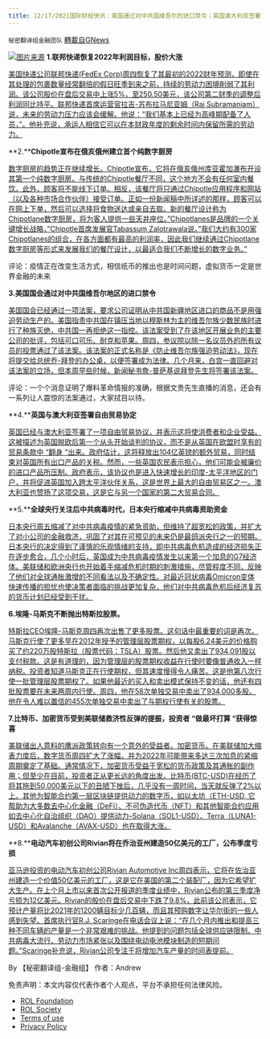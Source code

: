 ```yaml
---
title: 12/17/2021国际财经快讯：美国通过对中共国维吾尔的进口禁令；英国澳大利亚签署自由贸易协定
---
```

`秘密翻译组金融团队` [轉載自GNews](https://gnews.org/zh-hans/1765001/)

![](https://assets.gnews.org/wp-content/uploads/2021/12/图片1-88.png)[图片来源](https://theonebrief.com)
**1.联邦快递恢复2022年利润目标，股价大涨**

[美国快递公司联邦快递(FedEx Corp)周四恢复了其最初的2022财年预测，即使在其处理的包裹数量经常翻倍的假日旺季到来之前，持续的劳动力困境削弱了其利润。该公司股价在盘后交易中上涨5%，至250.50美元，该公司第二财季的调整后利润同比持平。联邦快递首席运营官拉吉-苏布拉马尼亚姆（Raj Subramaniam）说，未来的劳动力压力应该会缓解。他说：”我们基本上已经为高峰期配备了人员，”。他补充说，承运人相信它可以在本财政年度的剩余时间内保留所需的劳动力。](https://www.foxbusiness.com/markets/fedex-reinstates-2022-profit-target-shares-soar)

**2.****Chipotle宣布在俄亥俄州建立首个纯数字厨房**

[数字厨房的趋势正在继续增长。Chipotle宣布，它将在俄亥俄州库亚霍加瀑布开设其第一个纯数字厨房。与传统的Chipotle餐厅不同，这个地方不会有任何室内餐饮。此外，顾客将不能线下订单。相反，该餐厅将只通过Chipotle应用程序和网站（以及各种市场合作伙伴）接受订单。正如一份新闻稿中所详述的那样，顾客可以在网上下单，然后可以选择将食物送达或亲自去取。新的餐厅设计称为Chipotlane数字厨房，将为客人提供一些天井座位。”Chipotlanes是品牌的一个关键增长战略，”Chipotle首席发展官Tabassum Zalotrawala说。”我们大约有300家Chipotlanes的组合，在各方面都有最高的利润率，因此我们继续通过Chipotlane数字厨房等形式来发展我们的餐厅设计，以最适合我们不断增长的数字业务。”](https://www.foxbusiness.com/lifestyle/chipotle-first-digital-only-kitchen-ohio)

评论：疫情正在改变生活方式，相信纸币的推出也是时间问题，虚拟货币一定是世界金融的未来

**3.美国国会通过对中共国维吾尔地区的进口禁令**

[美国国会已经通过一项法案，要求公司证明从中共国新疆地区进口的商品不是用强迫劳动生产的。美国指责中共国在镇压当地以穆斯林为主的维吾尔族少数民族时进行了种族灭绝，中共国一再拒绝这一指控。该法案受到了在该地区开展业务的主要公司的批评，包括可口可乐、耐克和苹果。周四，参议院以除一名议员外的所有议员的投票通过了该法案。该法案的正式名称是《防止维吾尔族强迫劳动法》，现在将提交给总统乔-拜登的办公桌，以便签署成为法律。几个月来，白宫一直回避对该法案的立场，但本周早些时候，新闻秘书詹-普萨基说拜登先生将签署该法案。](https://www.bbc.com/news/world-us-canada-59692826)

评论：一个个消息证明了爆料革命情报的准确，根据文贵先生直播的消息，还会有一系列让人震惊的法案通过，大家拭目以待。

**4.****英国与澳大利亚签署自由贸易协定**

[英国已经与澳大利亚签署了一项自由贸易协议，并表示这将使消费者和企业受益。这被描述为英国脱欧后第一个从头开始谈判的协议，而不是从英国在欧盟时享有的贸易条款中 “翻身 “出来。政府估计，这将释放出104亿英镑的额外贸易，同时结束对英国所有出口产品的关税。然而，一些英国农民表示担心，他们可能会被廉价的进口产品所压制。政府表示，该协议也是进入快速增长的印度-太平洋地区的门户，并将促进英国加入跨太平洋伙伴关系，这是世界上最大的自由贸易区之一。澳大利亚也赞扬了这项交易，这是它与另一个国家的第二大贸易合同。](https://www.bbc.com/news/business-59690080)

**5.****全球央行关注后中共病毒时代，日本央行缩减中共病毒资助资金**

[日本央行周五缩减了对中共病毒疫情的紧急资助，但维持了超宽松的政策，并扩大了对小公司的金融救济，巩固了对其在可预见的未来仍是最鸽派央行之一的预期。日本央行的决定得到了谨慎的乐观情绪的支持，即中共病毒危机造成的经济损失正在逐步愈合，几个小时后，英国成为中共病毒疫情发生以来第一个加息的G7经济体。美联储和欧洲央行也开始着手缩减危机时期的刺激措施，尽管程度不同，反映了他们对全球通胀激增的不同看法以及不确定性。对最近冠状病毒Omicron变体快速传播的担忧也使决策者面临的挑战更加复杂，他们对中共病毒危机后经济复苏的货币计划已经受到干扰。](https://www.reuters.com/markets/asia/boj-may-scale-back-emergency-funding-pandemic-strains-ease-2021-12-16/)

**6.埃隆-马斯克不断抛出特斯拉股票。**

[特斯拉CEO埃隆-马斯克周四再次出售了更多股票。这句话中最重要的词是再次。马斯克行使了更多早在2012年授予的管理层股票期权，以每股6.24美元的价格购买了约220万股特斯拉（股票代码：TSLA）股票。然后他又卖出了934,091股以支付税款。这是有道理的，因为管理层的股票期权收益在行使时要像普通收入一样纳税。投资者知道马斯克正在行使期权，但其速度慢得令人痛苦。这是他第八次行使一批管理层股票期权了。如果他最近的买入和卖出模式保持不变的话，他还有四批股票要在未来两周内行使。周四，他在58次单独交易中卖出了934,000多股。他在令人难以置信的455次单独交易中卖出了与期权行使有关的股票。](https://www.barrons.com/articles/tesla-stock-elon-musk-51639710760?siteid=yhoof2)

**7.比特币、加密货币受到美联储救济性反弹的提振，投资者 “做最坏打算 “获得惊喜**

[美联储出人意料的鹰派政策转向有一个意外的受益者。加密货币。在美联储加大缩表力度后，数字货币周四扩大了涨幅，并为2022年可能带来多达三次加息的紧缩周期奠定了基础。通常情况下，加密货币受益于宽松的货币政策及其通胀的副作用；但至少在目前，投资者正从更长远的角度出发。比特币(BTC-USD)在经历了将其拖到50,000美元以下的丑陋下挫后，几乎没有一周时间，当天就反弹了2%以上。其他为智能合约第一层区块链提供动力的数字币，如以太坊（ETH-USD, 它帮助为大多数去中心化金融（DeFi）、不可伪造代币（NFT）和其他智能合约应用如去中心化自治组织（DAO）提供动力–Solana（SOL1-USD）、Terra（LUNA1-USD）和Avalanche（AVAX-USD）也在取得大涨。](https://finance.yahoo.com/news/bitcoin-crypto-boosted-by-relief-rally-as-investors-shrug-off-hawkish-fed-pivot-154950029.html)

**8.****电动汽车初创公司Rivian将在乔治亚州建造50亿美元的工厂，公布季度亏损**

[亚马逊投资的电动汽车初创公司Rivian Automotive Inc周四表示，它将在佐治亚州建造一个价值50亿美元的工厂，这是它在美国的第二个装配厂，因为它希望扩大生产。在上个月上市以来首次公开报道的季度业绩中，Rivian公布的第三季度净亏损为12亿美元。Rivian的股价在盘后交易中下跌了9.8%，此前该公司表示，它预计产量将比2021年的1200辆目标少几百辆，而且其预购数字让华尔街的一些人感到失望。首席执行官R.J. Scaringe在电话会议上说：“在几个月内推出和提高三种不同车辆的产量是一个非常艰难的挑战。他提到的问题包括全球供应链限制、中共病毒大流行、劳动力市场紧张以及围绕电动电池模块制造的短期问题。”Scaringe补充说，Rivian公司专注于将增加汽车产量的时间表提前。](https://finance.yahoo.com/news/ev-startup-rivian-build-plant-212157791.html)

By 【秘密翻译组-金融组】
作者：Andrew

 

免责声明：本文内容仅代表作者个人观点，平台不承担任何法律风险。

- [ROL Foundation](https://rolfoundation.org/)
- [ROL Society](https://rolsociety.org/)
- [Terms of use](https://gnews.org/terms-of-use-3/)
- [Privacy Policy](https://gnews.org/privacy-policy/)
